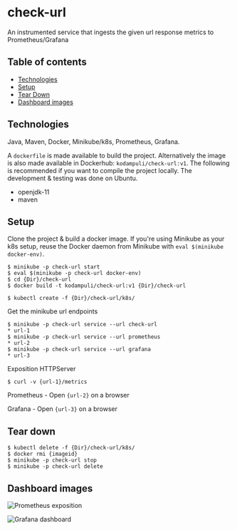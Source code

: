 # check-url
An instrumented service that ingests the given url response metrics to Prometheus/Grafana

## Table of contents
* [Technologies](#technologies)
* [Setup](#setup)
* [Tear Down](#tear-down)
* [Dashboard images](#dashboard-images)


## Technologies
Java, Maven, Docker, Minikube/k8s, Prometheus, Grafana. 

A `dockerfile` is made available to build the project. Alternatively the image is also made available in Dockerhub: `kodampuli/check-url:v1`. The following is recommended if you want to compile the project locally. The development & testing was done on Ubuntu.

* openjdk-11
* maven
	
## Setup
Clone the project & build a docker image. If you're using Minikube as your k8s setup, reuse the Docker daemon from Minikube with `eval $(minikube docker-env)`.

```
$ minikube -p check-url start
$ eval $(minikube -p check-url docker-env)
$ cd {Dir}/check-url
$ docker build -t kodampuli/check-url:v1 {Dir}/check-url

$ kubectl create -f {Dir}/check-url/k8s/
```

Get the minikube url endpoints
```
$ minikube -p check-url service --url check-url
* url-1
$ minikube -p check-url service --url prometheus
* url-2
$ minikube -p check-url service --url grafana
* url-3
```

Exposition HTTPServer
```
$ curl -v {url-1}/metrics
```

Prometheus - Open `{url-2}` on a browser

Grafana - Open `{url-3}` on a browser


## Tear down 

```
$ kubectl delete -f {Dir}/check-url/k8s/
$ docker rmi {imageid}
$ minikube -p check-url stop
$ minikube -p check-url delete
```

## Dashboard images

![Prometheus exposition](https://github.com/kodampuli/check-url/blob/main/screenshots/prometheus-screengrab.png)

![Grafana dashboard](https://github.com/kodampuli/check-url/blob/main/screenshots/grafana-screengrab.png)


